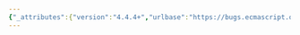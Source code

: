 ```yaml
---
{"_attributes":{"version":"4.4.4+","urlbase":"https://bugs.ecmascript.org/","maintainer":"dherman@mozilla.com"},"bug":{"bug_id":861,"creation_ts":"2012-10-28 13:35:00 -0700","short_desc":"14.1: undefined \"ImportDeclaration\"","delta_ts":"2012-11-23 09:45:35 -0800","product":"Draft for 6th Edition","component":"editorial issue","version":"Rev 11: October 26, 2012 Draft","rep_platform":"All","op_sys":"All","bug_status":"RESOLVED","resolution":"FIXED","priority":"Normal","bug_severity":"normal","everconfirmed":true,"reporter":{"uid":"jmdyck","name":"Michael Dyck"},"assigned_to":{"uid":"allen","name":"Allen Wirfs-Brock"},"long_desc":[{"commentid":2256,"comment_count":0,"who":{"uid":"jmdyck","name":"Michael Dyck"},"bug_when":"2012-10-28 13:35:13 -0700","thetext":"In 14.1 \"Script\",\nunder \"Static Semantics: LexicallyDeclaredNames\",\ngroup 2 bullet 1 says:\n     Return the BoundNames of ImportDeclaration.\nbut 'ImportDeclaration' is not defined.\n\nChange to \"ModuleDeclaration\"."},{"commentid":2265,"comment_count":1,"who":{"uid":"allen","name":"Allen Wirfs-Brock"},"bug_when":"2012-10-29 11:44:43 -0700","thetext":"corrected in rev 12 editor's draft"},{"commentid":2627,"comment_count":2,"who":{"uid":"allen","name":"Allen Wirfs-Brock"},"bug_when":"2012-11-23 09:45:35 -0800","thetext":"corrected in rev 12, Nov. 22, 2012 draft"}]}}
---
```

